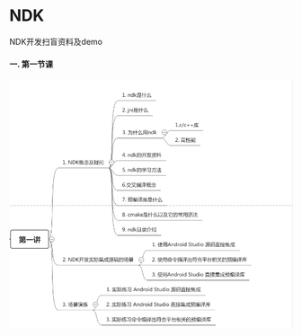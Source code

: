 # NDK
NDK开发扫盲资料及demo


#### 一. 第一节课
![](https://github.com/jiangchaochao/NDK/blob/main/FirstLesson/NDK%E8%AF%BE%E4%BB%B61.png)
